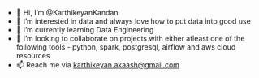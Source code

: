 - 👋 Hi, I’m @KarthikeyanKandan
- 👀 I’m interested in data and always love how to put data into good use
- 🌱 I’m currently learning Data Engineering
- 💞️ I’m looking to collaborate on projects with either atleast one of the following tools - python, spark, postgresql, airflow and aws cloud resources
- 📫 Reach me via karthikeyan.akaash@gmail.com

